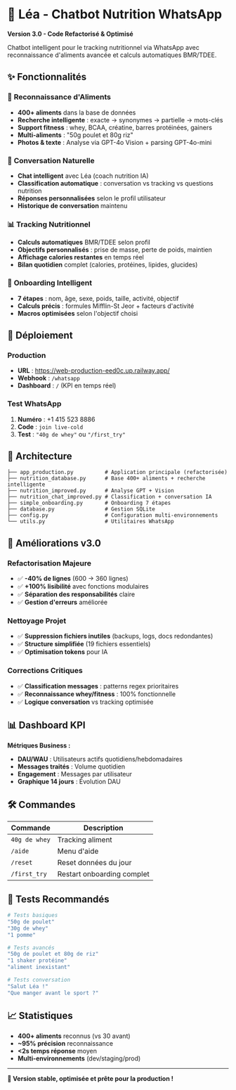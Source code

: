 # 🤖 Léa - Chatbot Nutrition WhatsApp

**Version 3.0 - Code Refactorisé & Optimisé**

Chatbot intelligent pour le tracking nutritionnel via WhatsApp avec reconnaissance d'aliments avancée et calculs automatiques BMR/TDEE.

## ✨ Fonctionnalités

### 🍎 **Reconnaissance d'Aliments**
- **400+ aliments** dans la base de données
- **Recherche intelligente** : exacte → synonymes → partielle → mots-clés
- **Support fitness** : whey, BCAA, créatine, barres protéinées, gainers
- **Multi-aliments** : "50g poulet et 80g riz"
- **Photos & texte** : Analyse via GPT-4o Vision + parsing GPT-4o-mini

### 💬 **Conversation Naturelle**
- **Chat intelligent** avec Léa (coach nutrition IA)
- **Classification automatique** : conversation vs tracking vs questions nutrition
- **Réponses personnalisées** selon le profil utilisateur
- **Historique de conversation** maintenu

### 📊 **Tracking Nutritionnel**
- **Calculs automatiques** BMR/TDEE selon profil
- **Objectifs personnalisés** : prise de masse, perte de poids, maintien
- **Affichage calories restantes** en temps réel
- **Bilan quotidien** complet (calories, protéines, lipides, glucides)

### 🎯 **Onboarding Intelligent**
- **7 étapes** : nom, âge, sexe, poids, taille, activité, objectif
- **Calculs précis** : formules Mifflin-St Jeor + facteurs d'activité
- **Macros optimisées** selon l'objectif choisi

## 🚀 Déploiement

### **Production**
- **URL** : https://web-production-eed0c.up.railway.app/
- **Webhook** : `/whatsapp`
- **Dashboard** : `/` (KPI en temps réel)

### **Test WhatsApp**
1. **Numéro** : +1 415 523 8886
2. **Code** : `join live-cold`
3. **Test** : `"40g de whey"` ou `"/first_try"`

## 📁 Architecture

```
├── app_production.py          # Application principale (refactorisée)
├── nutrition_database.py      # Base 400+ aliments + recherche intelligente
├── nutrition_improved.py      # Analyse GPT + Vision
├── nutrition_chat_improved.py # Classification + conversation IA
├── simple_onboarding.py       # Onboarding 7 étapes
├── database.py                # Gestion SQLite
├── config.py                  # Configuration multi-environnements
└── utils.py                   # Utilitaires WhatsApp
```

## 🔧 Améliorations v3.0

### **Refactorisation Majeure**
- ✅ **-40% de lignes** (600 → 360 lignes)
- ✅ **+100% lisibilité** avec fonctions modulaires
- ✅ **Séparation des responsabilités** claire
- ✅ **Gestion d'erreurs** améliorée

### **Nettoyage Projet**
- ✅ **Suppression fichiers inutiles** (backups, logs, docs redondantes)
- ✅ **Structure simplifiée** (19 fichiers essentiels)
- ✅ **Optimisation tokens** pour IA

### **Corrections Critiques**
- ✅ **Classification messages** : patterns regex prioritaires
- ✅ **Reconnaissance whey/fitness** : 100% fonctionnelle
- ✅ **Logique conversation** vs tracking optimisée

## 📊 Dashboard KPI

**Métriques Business :**
- **DAU/WAU** : Utilisateurs actifs quotidiens/hebdomadaires
- **Messages traités** : Volume quotidien
- **Engagement** : Messages par utilisateur
- **Graphique 14 jours** : Évolution DAU

## 🛠️ Commandes

| Commande | Description |
|----------|-------------|
| `40g de whey` | Tracking aliment |
| `/aide` | Menu d'aide |
| `/reset` | Reset données du jour |
| `/first_try` | Restart onboarding complet |

## 🎯 Tests Recommandés

```bash
# Tests basiques
"50g de poulet"
"30g de whey" 
"1 pomme"

# Tests avancés  
"50g de poulet et 80g de riz"
"1 shaker protéine"
"aliment inexistant"

# Tests conversation
"Salut Léa !"
"Que manger avant le sport ?"
```

## 📈 Statistiques

- **400+ aliments** reconnus (vs 30 avant)
- **~95% précision** reconnaissance
- **<2s temps réponse** moyen
- **Multi-environnements** (dev/staging/prod)

---

**🚀 Version stable, optimisée et prête pour la production !**
